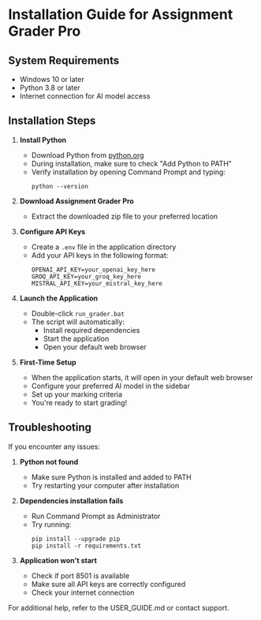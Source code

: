 # Installation Guide for Assignment Grader Pro

## System Requirements
- Windows 10 or later
- Python 3.8 or later
- Internet connection for AI model access

## Installation Steps

1. **Install Python**
   - Download Python from [python.org](https://www.python.org/downloads/)
   - During installation, make sure to check "Add Python to PATH"
   - Verify installation by opening Command Prompt and typing:
     ```
     python --version
     ```

2. **Download Assignment Grader Pro**
   - Extract the downloaded zip file to your preferred location

3. **Configure API Keys**
   - Create a `.env` file in the application directory
   - Add your API keys in the following format:
     ```
     OPENAI_API_KEY=your_openai_key_here
     GROQ_API_KEY=your_groq_key_here
     MISTRAL_API_KEY=your_mistral_key_here
     ```

4. **Launch the Application**
   - Double-click `run_grader.bat`
   - The script will automatically:
     - Install required dependencies
     - Start the application
     - Open your default web browser

5. **First-Time Setup**
   - When the application starts, it will open in your default web browser
   - Configure your preferred AI model in the sidebar
   - Set up your marking criteria
   - You're ready to start grading!

## Troubleshooting

If you encounter any issues:

1. **Python not found**
   - Make sure Python is installed and added to PATH
   - Try restarting your computer after installation

2. **Dependencies installation fails**
   - Run Command Prompt as Administrator
   - Try running:
     ```
     pip install --upgrade pip
     pip install -r requirements.txt
     ```

3. **Application won't start**
   - Check if port 8501 is available
   - Make sure all API keys are correctly configured
   - Check your internet connection

For additional help, refer to the USER_GUIDE.md or contact support.
